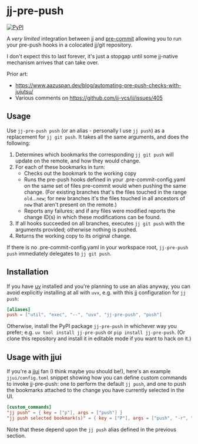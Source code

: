 # jj-pre-push

[![PyPI](https://img.shields.io/pypi/v/jj-pre-push)](https://pypi.org/project/jj-pre-push/)

A _very limited_ integration between [jj](https://jj-vcs.github.io) and
[pre-commit](https://pre-commit.com/) allowing you to run your pre-push hooks in a
colocated jj/git repository.

I don't expect this to last forever, it's just a stopgap until some jj-native mechanism
arrives that can take over.

Prior art:

- <https://www.aazuspan.dev/blog/automating-pre-push-checks-with-jujutsu/>
- Various comments on <https://github.com/jj-vcs/jj/issues/405>

## Usage

Use `jj-pre-push push` (or an alias - personally I use `jj push`) as a replacement for
`jj git push`. It takes all the same arguments, and does the following:

1. Determines which bookmarks the corresponding `jj git push` will update on the remote,
   and how they would change.
2. For each of these bookmarks in turn:
   - Checks out the bookmark to the working copy
   - Runs the pre-push hooks defined in your .pre-commit-config.yaml on the same set of
     files pre-commit would when pushing the same change. (For existing branches that's
     the files touched in the range `old`...`new`; for new branches it's the files
     touched in all ancestors of `new` that aren't present on the remote.)
   - Reports any failures; and if any files were modified reports the change ID(s) in which
     these modifications can be found.
3. If all hooks succeeded on all branches, executes `jj git push` with the arguments
   provided; otherwise nothing is pushed.
4. Returns the working copy to its original change.

If there is no .pre-commit-config.yaml in your workspace root, `jj-pre-push push`
immediately delegates to `jj git push`.


## Installation

If you have [uv](https://docs.astral.sh/uv/) installed and you're planning to use an
alias anyway, you can avoid explicitly installing at all with `uvx`, e.g. with this jj
configuration for `jj push`:

```toml
[aliases]
push = ["util", "exec", "--", "uvx", "jj-pre-push", "push"]
```

Otherwise, install the PyPI package `jj-pre-push` in whichever way you prefer; e.g. `uv tool
install jj-pre-push` or `pip install jj-pre-push`. (Or clone this repository and install
it in editable mode if you want to hack on it.)

## Usage with jjui

If you're a [jjui](https://github.com/idursun/jjui) fan (I think maybe you should be!),
here's an example `jjui/config.toml` snippet showing how you can define custom commands
to invoke jj-pre-push: one to perform the default `jj push`, and one to push the
bookmarks attached to the change you have currently selected in the UI.

```toml
[custom_commands]
"jj push" = { key = ["p"], args = ["push"] }
"jj push selected bookmark(s)" = { key = ["P"], args = ["push", "-r", "$change_id"] }
```

Note that these depend upon the `jj push` alias defined in the previous section.
